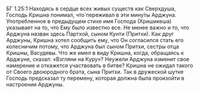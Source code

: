 БГ 1.25:1	Находясь в сердце всех живых существ как Сверхдуша, Господь Кришна понимал, что́ переживал в эти минуты Арджуна. Употребленное в предыдущем стихе имя Господа (Хришикеша) указывает на то, что Ему было известно все. Не менее важно и то, что Арджуна назван здесь Партхой, сыном Кунти (Притхи). Как друг Арджуны, Кришна хотел сообщить ему, что Он согласился стать его колесничим потому, что Арджуна был сыном Притхи, сестры отца Кришны, Васудевы. Что же имел в виду Кришна, когда, обращаясь к Арджуне, сказал: «Взгляни на Куру»? Неужели Арджуна изменит свое намерение и откажется участвовать в битве? Кришна не ожидал такого от Своего двоюродного брата, сына Притхи. Так в дружеской шутке Господь предсказал ту перемену, которая должна была произойти в настроении Арджуны.